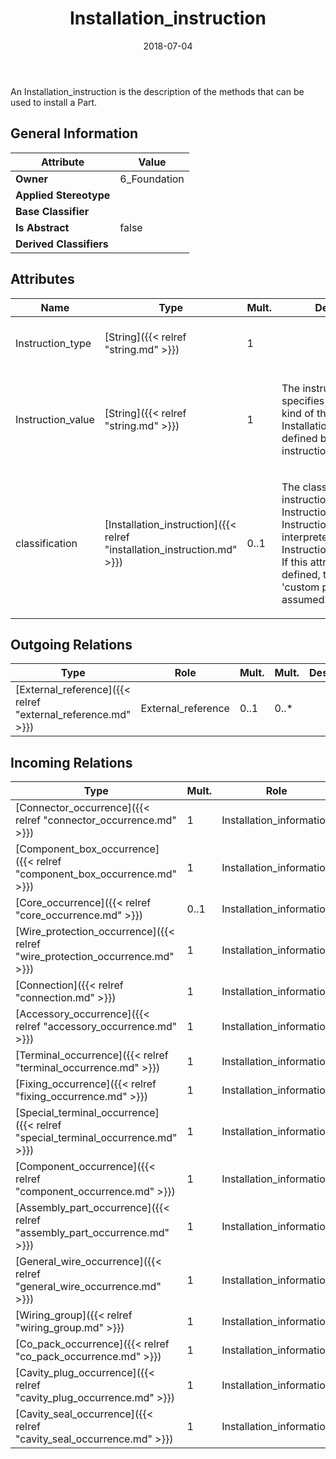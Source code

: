 ﻿---
title: Installation_instruction
toc: false
type: specs
date: "2018-07-04"
draft: false
specification: KBL
version: 2.5
documentType: "Recommendation"
elementType: Class
classes:
  - Installation_instruction
menu_name: kbl-2.5
---
<p>An Installation_instruction is the description of the methods that can be used to install a Part.</p>

## General Information

| Attribute               | Value |
|-------------------------|-------|
| **Owner**               | 6_Foundation |
| **Applied Stereotype**  |   |
| **Base Classifier**     |   |
| **Is Abstract**         | false |
| **Derived Classifiers** |   |

## Attributes
|  Name  |  Type  |  Mult.  |  Description  |  Owning Classifier  |
|--------|--------|---------|---------------|--------------|
|Instruction_type | [String]({{< relref "string.md" >}}) | 1 |  | [Installation_instruction]({{< relref "installation_instruction.md" >}}) |
|Instruction_value | [String]({{< relref "string.md" >}}) | 1 | <p>The instruction_value specifies the value for the kind of the Installation_instruction defined by instruction_type.</p> | [Installation_instruction]({{< relref "installation_instruction.md" >}}) |
|classification | [Installation_instruction]({{< relref "installation_instruction.md" >}}) | 0..1 | <p> The classification of a instruction defines how Instruction_type and Instruction_value shall be interpreted (See Instruction_classification). If this attribute is not defined, the default value 'custom property' shall be assumed.      </p> | [Installation_instruction]({{< relref "installation_instruction.md" >}}) |

## Outgoing Relations
|    Type  |   Role   |   Mult.   |   Mult.   |   Description   |
|----------|----------|-----------|-----------|-----------------|
| [External_reference]({{< relref "external_reference.md" >}}) | External_reference | 0..1 | 0..* |  |
##  Incoming Relations
|    Type  |   Mult.  |   Role    |   Mult.   |   Description  |
|----------|----------|-----------|-----------|----------------|
| [Connector_occurrence]({{< relref "connector_occurrence.md" >}}) | 1 | Installation_information | 0..* |  |
| [Component_box_occurrence]({{< relref "component_box_occurrence.md" >}}) | 1 | Installation_information | 0..* |  |
| [Core_occurrence]({{< relref "core_occurrence.md" >}}) | 0..1 | Installation_information | 0..* |  |
| [Wire_protection_occurrence]({{< relref "wire_protection_occurrence.md" >}}) | 1 | Installation_information | 0..* |  |
| [Connection]({{< relref "connection.md" >}}) | 1 | Installation_information | 0..* |  |
| [Accessory_occurrence]({{< relref "accessory_occurrence.md" >}}) | 1 | Installation_information | 0..* |  |
| [Terminal_occurrence]({{< relref "terminal_occurrence.md" >}}) | 1 | Installation_information | 0..* |  |
| [Fixing_occurrence]({{< relref "fixing_occurrence.md" >}}) | 1 | Installation_information | 0..* |  |
| [Special_terminal_occurrence]({{< relref "special_terminal_occurrence.md" >}}) | 1 | Installation_information | 0..* |  |
| [Component_occurrence]({{< relref "component_occurrence.md" >}}) | 1 | Installation_information | 0..* |  |
| [Assembly_part_occurrence]({{< relref "assembly_part_occurrence.md" >}}) | 1 | Installation_information | 0..* |  |
| [General_wire_occurrence]({{< relref "general_wire_occurrence.md" >}}) | 1 | Installation_information | 0..* |  |
| [Wiring_group]({{< relref "wiring_group.md" >}}) | 1 | Installation_information | 0..* |  |
| [Co_pack_occurrence]({{< relref "co_pack_occurrence.md" >}}) | 1 | Installation_information | 0..* |  |
| [Cavity_plug_occurrence]({{< relref "cavity_plug_occurrence.md" >}}) | 1 | Installation_information | 0..* |  |
| [Cavity_seal_occurrence]({{< relref "cavity_seal_occurrence.md" >}}) | 1 | Installation_information | 0..* |  |
